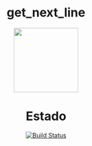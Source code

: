 <div align="center">
<h1>get_next_line</h1>
<img src="https://raw.githubusercontent.com/yowcloud/yowcloud-my-utils/main/badge_get_next_line_500px.png" style="width: 150px; height: 150px;">




# Estado
[![Build Status](https://img.shields.io/static/v1?label=Build%20Status&message=Not%20started&color=red)](https://github.com/yowcloud/get_next_line)
